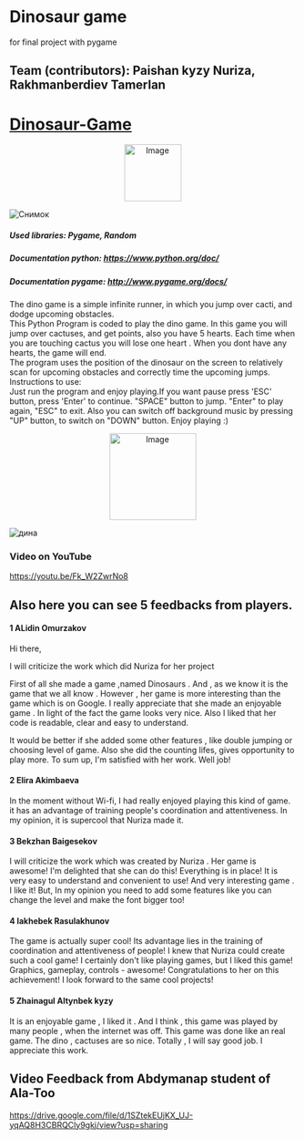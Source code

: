 # Dinosaur game
for final project with pygame
## Team (contributors): Paishan kyzy Nuriza, Rakhmanberdiev Tamerlan
# [Dinosaur-Game](chrome://dino)
<div align="center" ><img src="https://github.com/sgagankumar/Chrome-Dinosaur-Game-Hack/blob/master/Images/IMG1.JPG" alt="Image" width=auto height=100px/></div>

![Снимок](https://user-images.githubusercontent.com/73305001/102693847-561c4c00-423f-11eb-8b3a-312467e3e092.JPG)
##### Used libraries: Pygame, Random
##### Documentation python: https://www.python.org/doc/
##### Documentation pygame: http://www.pygame.org/docs/ 
The dino game is a simple infinite runner, in which you jump over cacti, and dodge upcoming obstacles.<br>
This Python Program is coded to play the dino game. In this game you will jump over cactuses, and get points, also you have 5 hearts. Each time when
you are touching cactus you will lose one heart . When you dont have any hearts, the game will end.<br>
The program uses the position of the dinosaur on the screen to relatively scan for upcoming obstacles and correctly time the upcoming jumps.
Instructions to use:<br>
Just run the program and enjoy playing.If you want pause press 'ESC' button, press 'Enter' to continue. "SPACE" button to jump. "Enter" to play again, "ESC" to exit. Also you can switch off background music by pressing "UP" button, to switch on "DOWN" button. Enjoy playing :)
<div align="center" ><img src="https://github.com/sgagankumar/Chrome-Dinosaur-Game-Hack/blob/master/Images/Dino_non-birthday_version.gif" alt="Image" width=auto height=152px/></div>

![дина](https://user-images.githubusercontent.com/73305001/102693857-616f7780-423f-11eb-874b-a205eb501856.JPG)
### Video on YouTube
https://youtu.be/Fk_W2ZwrNo8
## Also here you can see 5 feedbacks from players. 
#### 1 ALidin Omurzakov
Hi there,

I will criticize  the work which did Nuriza for her project

First of all she made a game ,named Dinosaurs . 
And , as we know it is the game that we all know . However , her game is more interesting than the game which is on Google. 
I really appreciate that she made an enjoyable game . In light of the fact  the game looks very nice. Also I liked that her code is readable, clear and easy to understand. 

It would be better if she added some other features , like double jumping or choosing level of game. Also she did  the counting lifes, gives opportunity to play more.
To sum up, I'm satisfied with her work. Well job!
#### 2 Elira Akimbaeva
In the moment without Wi-fi, I had really enjoyed playing this kind of game. it has an advantage of training people's coordination and attentiveness. In my opinion, it is supercool that Nuriza made it.
#### 3 Bekzhan Baigesekov
I will criticize the work which was created by Nuriza . Her game is awesome! I'm delighted that she can do this! Everything is in place! It is very easy to understand and convenient to use! And very interesting game . I like it! But, In my opinion you need to add some features like you can change the level and make the font bigger too!
#### 4 Iakhebek Rasulakhunov
The game is actually super cool! Its advantage lies in the training of coordination and attentiveness of people! I knew that Nuriza could create such a cool game! I certainly don't like playing games, but I liked this game! Graphics, gameplay, controls - awesome! Congratulations to her on this achievement! I look forward to the same cool projects!
#### 5 Zhainagul Altynbek kyzy
It is an enjoyable game , I liked it . And I think , this game was played by many people , when the internet was off. This game was done like an real game. The dino , cactuses are so nice. Totally , I will say good job. I appreciate this work.
## Video Feedback from Abdymanap student of Ala-Too
https://drive.google.com/file/d/1SZtekEUjKX_UJ-yqAQ8H3CBRQCly9gkj/view?usp=sharing
